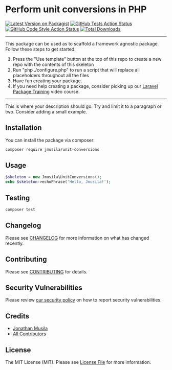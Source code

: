 # Perform unit conversions in PHP

[![Latest Version on Packagist](https://img.shields.io/packagist/v/jmusila/unit-conversions.svg?style=flat-square)](https://packagist.org/packages/jmusila/unit-conversions)
[![GitHub Tests Action Status](https://img.shields.io/github/workflow/status/jmusila/unit-conversions/run-tests?label=tests)](https://github.com/jmusila/unit-conversions/actions?query=workflow%3ATests+branch%3Amaster)
[![GitHub Code Style Action Status](https://img.shields.io/github/workflow/status/jmusila/unit-conversions/Check%20&%20fix%20styling?label=code%20style)](https://github.com/jmusila/unit-conversions/actions?query=workflow%3A"Check+%26+fix+styling"+branch%3Amaster)
[![Total Downloads](https://img.shields.io/packagist/dt/jmusila/unit-conversions.svg?style=flat-square)](https://packagist.org/packages/jmusila/unit-conversions)

---
This package can be used as to scaffold a framework agnostic package. Follow these steps to get started:

1. Press the "Use template" button at the top of this repo to create a new repo with the contents of this skeleton
2. Run "php ./configure.php" to run a script that will replace all placeholders throughout all the files
3. Have fun creating your package.
4. If you need help creating a package, consider picking up our <a href="https://laravelpackage.training">Laravel Package Training</a> video course.
---

This is where your description should go. Try and limit it to a paragraph or two. Consider adding a small example.

## Installation

You can install the package via composer:

```bash
composer require jmusila/unit-conversions
```

## Usage

```php
$skeleton = new Jmusila\UnitConversions();
echo $skeleton->echoPhrase('Hello, Jmusila!');
```

## Testing

```bash
composer test
```

## Changelog

Please see [CHANGELOG](CHANGELOG.md) for more information on what has changed recently.

## Contributing

Please see [CONTRIBUTING](.github/CONTRIBUTING.md) for details.

## Security Vulnerabilities

Please review [our security policy](../../security/policy) on how to report security vulnerabilities.

## Credits

- [Jonathan Musila](https://github.com/jmusila)
- [All Contributors](../../contributors)

## License

The MIT License (MIT). Please see [License File](LICENSE.md) for more information.
